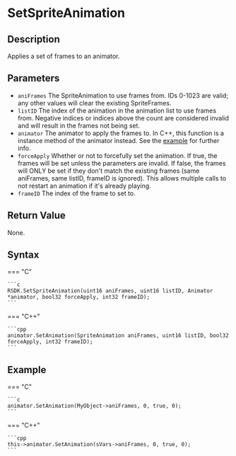 # SetSpriteAnimation

## Description
Applies a set of frames to an animator.

## Parameters
- `aniFrames`
The SpriteAnimation to use frames from. IDs 0-1023 are valid; any other values will clear the existing SpriteFrames.
- `listID`
The index of the animation in the animation list to use frames from. Negative indices or indices above the count are considered invalid and will result in the frames not being set.
- `animator`
The animator to apply the frames to. In C++, this function is a instance method of the animator instead. See the [example](#c_3) for further info.
- `forceApply`
Whether or not to forcefully set the animation.
If true, the frames will be set unless the parameters are invalid.
If false, the frames will ONLY be set if they don't match the existing frames (same aniFrames, same listID, frameID is ignored). This allows multiple calls to not restart an animation if it's already playing.
- `frameID`
The index of the frame to set to.

## Return Value
None.

## Syntax
=== "C"

	```c
	RSDK.SetSpriteAnimation(uint16 aniFrames, uint16 listID, Animator *animator, bool32 forceApply, int32 frameID);
	```

=== "C++"

	```cpp
	animator.SetAnimation(SpriteAnimation aniFrames, uint16 listID, bool32 forceApply, int32 frameID);
	```

## Example
=== "C"

	```c
	animator.SetAnimation(MyObject->aniFrames, 0, true, 0);
	```

=== "C++"

	```cpp
	this->animator.SetAnimation(sVars->aniFrames, 0, true, 0);
	```